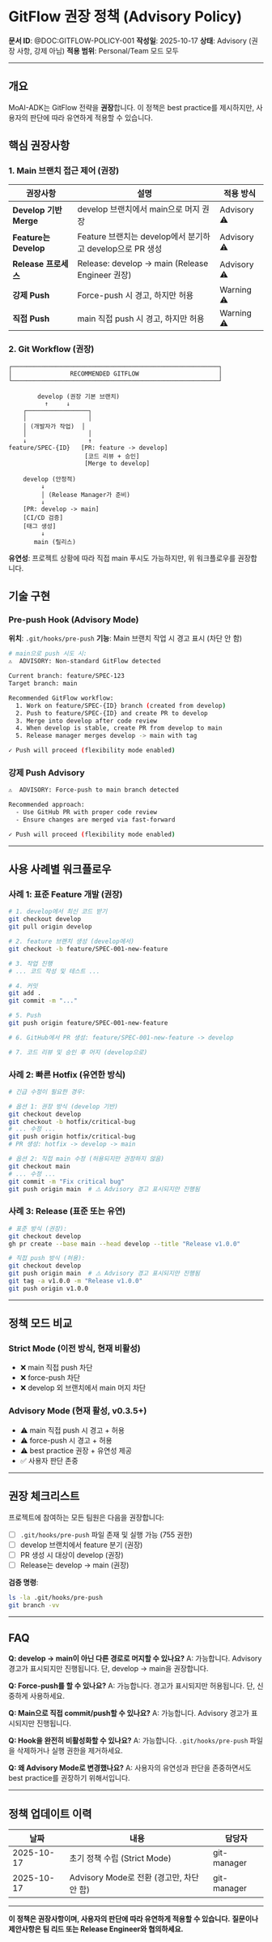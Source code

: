 # GitFlow 권장 정책 (Advisory Policy)

**문서 ID**: @DOC:GITFLOW-POLICY-001
**작성일**: 2025-10-17
**상태**: Advisory (권장 사항, 강제 아님)
**적용 범위**: Personal/Team 모드 모두

---

## 개요

MoAI-ADK는 GitFlow 전략을 **권장**합니다. 이 정책은 best practice를 제시하지만, 사용자의 판단에 따라 유연하게 적용할 수 있습니다.

## 핵심 권장사항

### 1. Main 브랜치 접근 제어 (권장)

| 권장사항 | 설명 | 적용 방식 |
|---------|------|----------|
| **Develop 기반 Merge** | develop 브랜치에서 main으로 머지 권장 | Advisory ⚠️ |
| **Feature는 Develop** | Feature 브랜치는 develop에서 분기하고 develop으로 PR 생성 | Advisory ⚠️ |
| **Release 프로세스** | Release: develop -> main (Release Engineer 권장) | Advisory ⚠️ |
| **강제 Push** | Force-push 시 경고, 하지만 허용 | Warning ⚠️ |
| **직접 Push** | main 직접 push 시 경고, 하지만 허용 | Warning ⚠️ |

### 2. Git Workflow (권장)

```
┌─────────────────────────────────────────────────────────┐
│                RECOMMENDED GITFLOW                      │
└─────────────────────────────────────────────────────────┘

        develop (권장 기본 브랜치)
          ↑     ↓
    ┌─────────────────┐
    │                 │
    │ (개발자가 작업)  │
    │                 │
    ↓                 ↑
feature/SPEC-{ID}   [PR: feature -> develop]
                     [코드 리뷰 + 승인]
                     [Merge to develop]

    develop (안정적)
         ↓
         │ (Release Manager가 준비)
         ↓
    [PR: develop -> main]
    [CI/CD 검증]
    [태그 생성]
         ↓
       main (릴리스)
```

**유연성**: 프로젝트 상황에 따라 직접 main 푸시도 가능하지만, 위 워크플로우를 권장합니다.

## 기술 구현

### Pre-push Hook (Advisory Mode)

**위치**: `.git/hooks/pre-push`
**기능**: Main 브랜치 작업 시 경고 표시 (차단 안 함)

```bash
# main으로 push 시도 시:
⚠️  ADVISORY: Non-standard GitFlow detected

Current branch: feature/SPEC-123
Target branch: main

Recommended GitFlow workflow:
  1. Work on feature/SPEC-{ID} branch (created from develop)
  2. Push to feature/SPEC-{ID} and create PR to develop
  3. Merge into develop after code review
  4. When develop is stable, create PR from develop to main
  5. Release manager merges develop -> main with tag

✓ Push will proceed (flexibility mode enabled)
```

### 강제 Push Advisory

```bash
⚠️  ADVISORY: Force-push to main branch detected

Recommended approach:
  - Use GitHub PR with proper code review
  - Ensure changes are merged via fast-forward

✓ Push will proceed (flexibility mode enabled)
```

---

## 사용 사례별 워크플로우

### 사례 1: 표준 Feature 개발 (권장)

```bash
# 1. develop에서 최신 코드 받기
git checkout develop
git pull origin develop

# 2. feature 브랜치 생성 (develop에서)
git checkout -b feature/SPEC-001-new-feature

# 3. 작업 진행
# ... 코드 작성 및 테스트 ...

# 4. 커밋
git add .
git commit -m "..."

# 5. Push
git push origin feature/SPEC-001-new-feature

# 6. GitHub에서 PR 생성: feature/SPEC-001-new-feature -> develop

# 7. 코드 리뷰 및 승인 후 머지 (develop으로)
```

### 사례 2: 빠른 Hotfix (유연한 방식)

```bash
# 긴급 수정이 필요한 경우:

# 옵션 1: 권장 방식 (develop 기반)
git checkout develop
git checkout -b hotfix/critical-bug
# ... 수정 ...
git push origin hotfix/critical-bug
# PR 생성: hotfix -> develop -> main

# 옵션 2: 직접 main 수정 (허용되지만 권장하지 않음)
git checkout main
# ... 수정 ...
git commit -m "Fix critical bug"
git push origin main  # ⚠️ Advisory 경고 표시되지만 진행됨
```

### 사례 3: Release (표준 또는 유연)

```bash
# 표준 방식 (권장):
git checkout develop
gh pr create --base main --head develop --title "Release v1.0.0"

# 직접 push 방식 (허용):
git checkout develop
git push origin main  # ⚠️ Advisory 경고 표시되지만 진행됨
git tag -a v1.0.0 -m "Release v1.0.0"
git push origin v1.0.0
```

---

## 정책 모드 비교

### Strict Mode (이전 방식, 현재 비활성)

- ❌ main 직접 push 차단
- ❌ force-push 차단
- ❌ develop 외 브랜치에서 main 머지 차단

### Advisory Mode (현재 활성, v0.3.5+)

- ⚠️ main 직접 push 시 경고 + 허용
- ⚠️ force-push 시 경고 + 허용
- ⚠️ best practice 권장 + 유연성 제공
- ✅ 사용자 판단 존중

---

## 권장 체크리스트

프로젝트에 참여하는 모든 팀원은 다음을 권장합니다:

- [ ] `.git/hooks/pre-push` 파일 존재 및 실행 가능 (755 권한)
- [ ] develop 브랜치에서 feature 분기 (권장)
- [ ] PR 생성 시 대상이 develop (권장)
- [ ] Release는 develop -> main (권장)

**검증 명령**:
```bash
ls -la .git/hooks/pre-push
git branch -vv
```

---

## FAQ

**Q: develop -> main이 아닌 다른 경로로 머지할 수 있나요?**
A: 가능합니다. Advisory 경고가 표시되지만 진행됩니다. 단, develop -> main을 권장합니다.

**Q: Force-push를 할 수 있나요?**
A: 가능합니다. 경고가 표시되지만 허용됩니다. 단, 신중하게 사용하세요.

**Q: Main으로 직접 commit/push할 수 있나요?**
A: 가능합니다. Advisory 경고가 표시되지만 진행됩니다.

**Q: Hook을 완전히 비활성화할 수 있나요?**
A: 가능합니다. `.git/hooks/pre-push` 파일을 삭제하거나 실행 권한을 제거하세요.

**Q: 왜 Advisory Mode로 변경했나요?**
A: 사용자의 유연성과 판단을 존중하면서도 best practice를 권장하기 위해서입니다.

---

## 정책 업데이트 이력

| 날짜 | 내용 | 담당자 |
|------|------|--------|
| 2025-10-17 | 초기 정책 수립 (Strict Mode) | git-manager |
| 2025-10-17 | Advisory Mode로 전환 (경고만, 차단 안 함) | git-manager |

---

**이 정책은 권장사항이며, 사용자의 판단에 따라 유연하게 적용할 수 있습니다.**
**질문이나 제안사항은 팀 리드 또는 Release Engineer와 협의하세요.**
